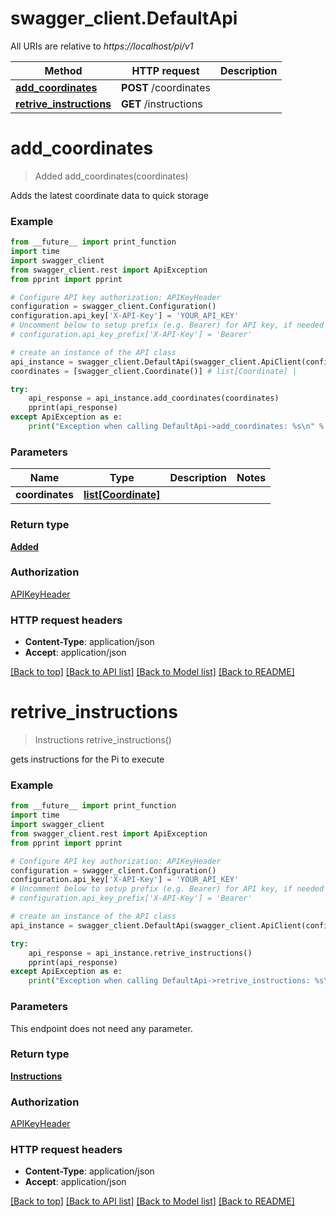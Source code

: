 # swagger_client.DefaultApi

All URIs are relative to *https://localhost/pi/v1*

Method | HTTP request | Description
------------- | ------------- | -------------
[**add_coordinates**](DefaultApi.md#add_coordinates) | **POST** /coordinates | 
[**retrive_instructions**](DefaultApi.md#retrive_instructions) | **GET** /instructions | 


# **add_coordinates**
> Added add_coordinates(coordinates)



Adds the latest coordinate data to quick storage

### Example
```python
from __future__ import print_function
import time
import swagger_client
from swagger_client.rest import ApiException
from pprint import pprint

# Configure API key authorization: APIKeyHeader
configuration = swagger_client.Configuration()
configuration.api_key['X-API-Key'] = 'YOUR_API_KEY'
# Uncomment below to setup prefix (e.g. Bearer) for API key, if needed
# configuration.api_key_prefix['X-API-Key'] = 'Bearer'

# create an instance of the API class
api_instance = swagger_client.DefaultApi(swagger_client.ApiClient(configuration))
coordinates = [swagger_client.Coordinate()] # list[Coordinate] | 

try:
    api_response = api_instance.add_coordinates(coordinates)
    pprint(api_response)
except ApiException as e:
    print("Exception when calling DefaultApi->add_coordinates: %s\n" % e)
```

### Parameters

Name | Type | Description  | Notes
------------- | ------------- | ------------- | -------------
 **coordinates** | [**list[Coordinate]**](Coordinate.md)|  | 

### Return type

[**Added**](Added.md)

### Authorization

[APIKeyHeader](../README.md#APIKeyHeader)

### HTTP request headers

 - **Content-Type**: application/json
 - **Accept**: application/json

[[Back to top]](#) [[Back to API list]](../README.md#documentation-for-api-endpoints) [[Back to Model list]](../README.md#documentation-for-models) [[Back to README]](../README.md)

# **retrive_instructions**
> Instructions retrive_instructions()



gets instructions for the Pi to execute

### Example
```python
from __future__ import print_function
import time
import swagger_client
from swagger_client.rest import ApiException
from pprint import pprint

# Configure API key authorization: APIKeyHeader
configuration = swagger_client.Configuration()
configuration.api_key['X-API-Key'] = 'YOUR_API_KEY'
# Uncomment below to setup prefix (e.g. Bearer) for API key, if needed
# configuration.api_key_prefix['X-API-Key'] = 'Bearer'

# create an instance of the API class
api_instance = swagger_client.DefaultApi(swagger_client.ApiClient(configuration))

try:
    api_response = api_instance.retrive_instructions()
    pprint(api_response)
except ApiException as e:
    print("Exception when calling DefaultApi->retrive_instructions: %s\n" % e)
```

### Parameters
This endpoint does not need any parameter.

### Return type

[**Instructions**](Instructions.md)

### Authorization

[APIKeyHeader](../README.md#APIKeyHeader)

### HTTP request headers

 - **Content-Type**: application/json
 - **Accept**: application/json

[[Back to top]](#) [[Back to API list]](../README.md#documentation-for-api-endpoints) [[Back to Model list]](../README.md#documentation-for-models) [[Back to README]](../README.md)

